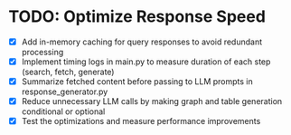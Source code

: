 # TODO: Optimize Response Speed

- [x] Add in-memory caching for query responses to avoid redundant processing
- [x] Implement timing logs in main.py to measure duration of each step (search, fetch, generate)
- [x] Summarize fetched content before passing to LLM prompts in response_generator.py
- [x] Reduce unnecessary LLM calls by making graph and table generation conditional or optional
- [x] Test the optimizations and measure performance improvements
